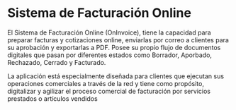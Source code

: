 Sistema de Facturación Online
========================

El Sistema de Facturación Online (OnInvoice), tiene la  capacidad para preparar facturas y cotizaciones online, 
enviarlas por correo a clientes para su aprobación y exportarlas a PDF. Posee su propio flujo de documentos 
digitales que pasan por diferentes estados como Borrador, Aporbado, Rechazado, Cerrado y Facturado.

La aplicación está especialmente diseñada para clientes que ejecutan sus operaciones comerciales a través de la red
y tiene como propósito, digitalizar y agilizar el proceso comercial de facturación por servicios prestados o 
artículos vendidos